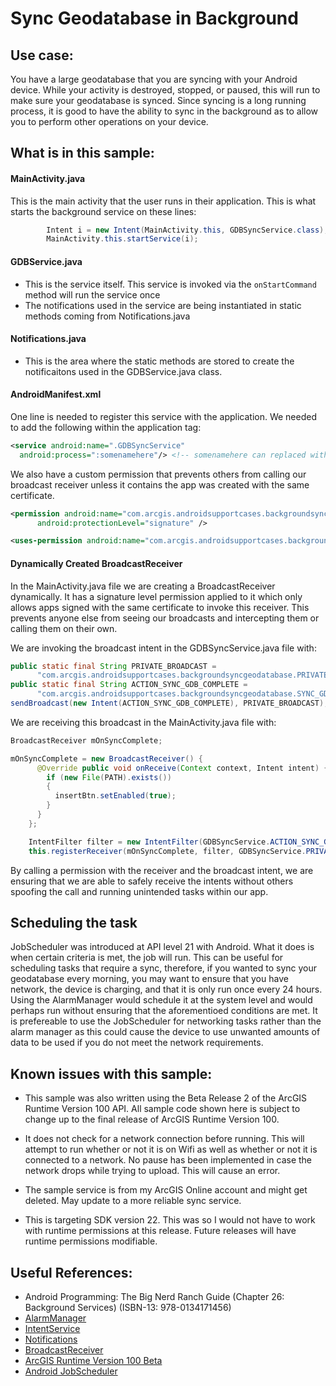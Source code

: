# Sync Geodatabase in Background

## Use case:
You have a large geodatabase that you are syncing with your Android device.  While your activity is destroyed, stopped, or paused, this will run to make sure your geodatabase is synced.  Since syncing is a long running process, it is good to have the ability to sync in the background as to allow you to perform other operations on your device.

## What is in this sample:
#### MainActivity.java
This is the main activity that the user runs in their application.  This is what starts the background service on these lines:

```java
        Intent i = new Intent(MainActivity.this, GDBSyncService.class);
        MainActivity.this.startService(i);
```

#### GDBService.java
* This is the service itself.  This service is invoked via the ```onStartCommand``` method will run the service once
* The notifications used in the service are being instantiated in static methods coming from Notifications.java

#### Notifications.java
* This is the area where the static methods are stored to create the notificaitons used in the GDBService.java class.

#### AndroidManifest.xml

One line is needed to register this service with the application.  We needed to add the following within the application tag:

```xml
<service android:name=".GDBSyncService"
  android:process=":somenamehere"/> <!-- somenamehere can replaced with whatever process you wish to call it -->
```

We also have a custom permission that prevents others from calling our broadcast receiver unless it contains the app was created with the same certificate.
```xml
<permission android:name="com.arcgis.androidsupportcases.backgroundsyncgeodatabase.PRIVATE"
      android:protectionLevel="signature" />

<uses-permission android:name="com.arcgis.androidsupportcases.backgroundsyncgeodatabase.PRIVATE" />
```

#### Dynamically Created BroadcastReceiver
In the MainActivity.java file we are creating a BroadcastReceiver dynamically.  It has a signature level permission applied to it which only allows apps signed with the same certificate to invoke this receiver.  This prevents anyone else from seeing our broadcasts and intercepting them or calling them on their own.

We are invoking the broadcast intent in the GDBSyncService.java file with:

```java
public static final String PRIVATE_BROADCAST =
      "com.arcgis.androidsupportcases.backgroundsyncgeodatabase.PRIVATE";
public static final String ACTION_SYNC_GDB_COMPLETE =
      "com.arcgis.androidsupportcases.backgroundsyncgeodatabase.SYNC_GDB_COMPLETE";
sendBroadcast(new Intent(ACTION_SYNC_GDB_COMPLETE), PRIVATE_BROADCAST);
```

We are receiving this broadcast in the MainActivity.java file with:
```java
BroadcastReceiver mOnSyncComplete;

mOnSyncComplete = new BroadcastReceiver() {
      @Override public void onReceive(Context context, Intent intent) {
        if (new File(PATH).exists())
        {
          insertBtn.setEnabled(true);
        }
      }
    };

    IntentFilter filter = new IntentFilter(GDBSyncService.ACTION_SYNC_GDB_COMPLETE);
    this.registerReceiver(mOnSyncComplete, filter, GDBSyncService.PRIVATE_BROADCAST, null);
```
By calling a permission with the receiver and the broadcast intent, we are ensuring that we are able to safely receive the intents without others spoofing the call and running unintended tasks within our app.

## Scheduling the task
JobScheduler was introduced at API level 21 with Android.  What it does is when certain criteria is met, the job will run.  This can be useful for scheduling tasks that require a sync, therefore, if you wanted to sync your geodatabase every morning, you may want to ensure that you have network, the device is charging, and that it is only run once every 24 hours. Using the AlarmManager would schedule it at the system level and would perhaps run without ensuring that the aforementioed conditions are met.  It is prefereable to use the JobScheduler for networking tasks rather than the alarm manager as this could cause the device to use unwanted amounts of data to be used if you do not meet the network requirements.

## Known issues with this sample:
* This sample was also written using the Beta Release 2 of the ArcGIS Runtime Version 100 API.  All sample code shown here is subject to change up to the final release of ArcGIS Runtime Version 100.

* It does not check for a network connection before running.  This will attempt to run whether or not it is on Wifi as well as whether or not it is connected to a network.  No pause has been implemented in case the network drops while trying to upload.  This will cause an error.

* The sample service is from my ArcGIS Online account and might get deleted.  May update to a more reliable sync service.

* This is targeting SDK version 22.  This was so I would not have to work with runtime permissions at this release.  Future releases will have runtime permissions modifiable.

## Useful References:

* Android Programming: The Big Nerd Ranch Guide (Chapter 26: Background Services) (ISBN-13: 978-0134171456)
* [AlarmManager](https://developer.android.com/reference/android/app/AlarmManager.html)
* [IntentService](https://developer.android.com/reference/android/app/IntentService.html)
* [Notifications](https://developer.android.com/guide/topics/ui/notifiers/notifications.html)
* [BroadcastReceiver](https://developer.android.com/reference/android/content/BroadcastReceiver.html)
* [ArcGIS Runtime Version 100 Beta](https://developers.arcgis.com/android/beta/)
* [Android JobScheduler](https://developer.android.com/reference/android/app/job/JobScheduler.html)
